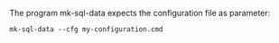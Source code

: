 
The program mk-sql-data expects the configuration file as parameter:

    mk-sql-data --cfg my-configuration.cmd




